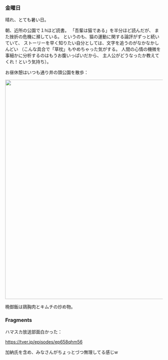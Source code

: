 ### 金曜日

晴れ、とても暑い日。

朝、近所の公園で１hほど読書。
「吾輩は猫である」を半分ほど読んだが、
また挫折の危機に瀕している。
というのも、猫の運動に関する論評がずっと続いていて、
ストーリーを早く知りたい自分としては、文字を追うのがなかなかしんどい
（こんな具合で「草枕」もやめちゃった気がする。
人間の心情の機微を事細かに分析するのはもうお腹いっぱいだから、
主人公がどうなったか教えてくれ！という気持ち）。

お昼休憩はいつも通り井の頭公園を散歩：

<img src="https://i.imgur.com/asezEjG.jpg" width="700">

晩御飯は鶏胸肉とキムチの炒め物。

### Fragments

ハマスカ放送部面白かった：

https://tver.jp/episodes/ep658qhm56

加納氏を含め、みなさんがちょっとづつ無理してる感じw